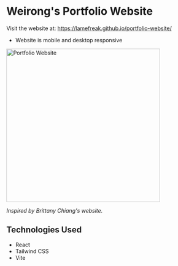 # Weirong's Portfolio Website
Visit the website at: https://lamefreak.github.io/portfolio-website/
- Website is mobile and desktop responsive

<img src="./src/assets/preview.gif" width="400" alt="Portfolio Website" />

<i>Inspired by Brittany Chiang's website.</i>

## Technologies Used
- React
- Tailwind CSS
- Vite
